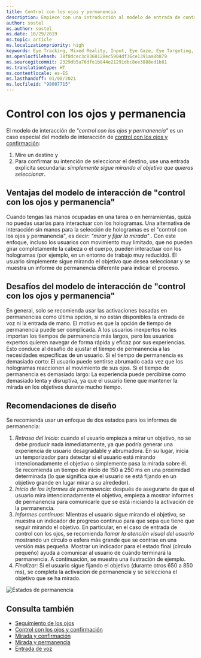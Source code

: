 ```yaml
---
title: Control con los ojos y permanencia
description: Empiece con una introducción al modelo de entrada de control con los ojos y permanencia, que incluye modelos de interacción, directrices de diseño y desafíos únicos.
author: sostel
ms.author: sostel
ms.date: 10/29/2019
ms.topic: article
ms.localizationpriority: high
keywords: Eye Tracking, Mixed Reality, Input, Eye Gaze, Eye Targeting, HoloLens 2, Eye-based Selection, Dwell, mixed reality headset, windows mixed reality headset, virtual reality headset, HoloLens, MRTK, Mixed Reality Toolkit, design
ms.openlocfilehash: 78f8dcec3c8368128ec5904df36ce1391aa8b879
ms.sourcegitcommit: 2329db5a76dfe1b844e21291dbc8ee3888ed1b81
ms.translationtype: HT
ms.contentlocale: es-ES
ms.lasthandoff: 01/08/2021
ms.locfileid: "98007715"
---
```

# <a name="eye-gaze-and-dwell"></a>Control con los ojos y permanencia

El modelo de interacción de _"control con los ojos y permanencia"_ es un caso especial del modelo de interacción de [control con los ojos y confirmación](gaze-and-commit.md):
1. Mire un destino y 
2. Para confirmar su intención de seleccionar el destino, use una entrada explícita secundaria: _simplemente sigue mirando el objetivo que quieras seleccionar_.

## <a name="advantages-of-the-eye-gaze-and-dwell-interaction-model"></a>Ventajas del modelo de interacción de "control con los ojos y permanencia" 

Cuando tengas las manos ocupadas en una tarea o en herramientas, quizá no puedas usarlas para interactuar con los hologramas.
Una alternativa de interacción sin manos para la selección de hologramas es el "control con los ojos y permanencia", es decir: _"mirar y fijar la mirada"_ . Con este enfoque, incluso los usuarios con movimiento muy limitado, que no pueden girar completamente la cabeza o el cuerpo, pueden interactuar con los hologramas (por ejemplo, en un entorno de trabajo muy reducido).
El usuario simplemente sigue mirando el objetivo que desea seleccionar y se muestra un informe de permanencia diferente para indicar el proceso.

## <a name="challenges-of-the-eye-gaze-and-dwell-interaction-model"></a>Desafíos del modelo de interacción de "control con los ojos y permanencia"

En general, solo se recomienda usar las activaciones basadas en permanencias como última opción, si no están disponibles la entrada de voz ni la entrada de mano. El motivo es que la opción de tiempo de permanencia puede ser complicada. A los usuarios inexpertos no les importan los tiempos de permanencia más largos, pero los usuarios expertos quieren navegar de forma rápida y eficaz por sus experiencias. Esto conduce al desafío de ajustar el tiempo de permanencia a las necesidades específicas de un usuario.
Si el tiempo de permanencia es demasiado corto: El usuario puede sentirse abrumado cada vez que los hologramas reaccionen al movimiento de sus ojos. Si el tiempo de permanencia es demasiado largo: La experiencia puede percibirse como demasiado lenta y disruptiva, ya que el usuario tiene que mantener la mirada en los objetivos durante mucho tiempo.

## <a name="design-recommendations"></a>Recomendaciones de diseño

Se recomienda usar un enfoque de dos estados para los informes de permanencia:
1. *Retraso del inicio*: cuando el usuario empieza a mirar un objetivo, no se debe producir nada inmediatamente, ya que podría generar una experiencia de usuario desagradable y abrumadora. En su lugar, inicia un temporizador para detectar si el usuario está mirando intencionadamente el objetivo o simplemente pasa la mirada sobre él.
Se recomienda un tiempo de inicio de 150 a 250 ms en una proximidad determinada (lo que significa que el usuario se está fijando en un objetivo grande en lugar mirar a su alrededor).  
2. *Inicio de los informes de permanencia:* después de asegurarte de que el usuario mira intencionadamente el objetivo, empieza a mostrar informes de permanencia para comunicarle que se está iniciando la activación de la permanencia. 
3. *Informes continuos:* Mientras el usuario sigue mirando el objetivo, se muestra un indicador de progreso continuo para que sepa que tiene que seguir mirando el objetivo. En particular, en el caso de entrada de control con los ojos, se recomienda _llamar la atención visual del usuario_ mostrando un círculo o esfera más grande que se contrae en una versión más pequeña. Mostrar un indicador para el estado final (círculo pequeño) ayuda a comunicar al usuario de cuándo terminará la permanencia. A continuación, se muestra una ilustración de ejemplo. 
4. *Finalizar:* Si el usuario sigue fijando el objetivo (durante otros 650 a 850 ms), se completa la activación de permanencia y se selecciona el objetivo que se ha mirado.

![Estados de permanencia](images/eyes_dwellstate_recommendation.png)<br>

## <a name="see-also"></a>Consulta también

* [Seguimiento de los ojos](eye-tracking.md)
* [Control con los ojos y confirmación](gaze-and-commit-eyes.md)
* [Mirada y confirmación](gaze-and-commit.md)
* [Mirada y permanencia](gaze-and-dwell.md)
* [Entrada de voz](../out-of-scope/voice-design.md)
